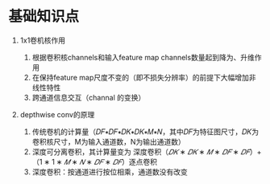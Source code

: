 # 基础知识点

1. 1x1卷机核作用
    1. 根据卷积核channels和输入feature map channels数量起到降为、升维作用
    2. 在保持feature map尺度不变的（即不损失分辨率）的前提下大幅增加非线性特性
    3. 跨通道信息交互（channal 的变换）

    
1. depthwise conv的原理
    1. 传统卷机的计算量（𝐷𝐹∗𝐷𝐹∗𝐷𝐾∗𝐷𝐾∗𝑀∗𝑁，其中𝐷𝐹为特征图尺寸，𝐷𝐾为卷积核尺寸，M为输入通道数，N为输出通道数）
    2. 深度可分离卷积，其计算量变为 深度卷积（$𝐷𝐾∗𝐷𝐾∗𝑀∗𝐷𝐹∗𝐷𝐹$）+ （$1∗1∗𝑀∗𝑁∗𝐷𝐹∗𝐷𝐹$）逐点卷积
    3. 深度卷积：按通道进行按位相乘，通道数没有改变